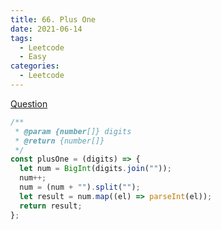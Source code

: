 ```yaml
---
title: 66. Plus One
date: 2021-06-14
tags:
  - Leetcode
  - Easy
categories:
  - Leetcode
---
```


[Question](https://leetcode.com/problems/plus-one/)

```js
/**
 * @param {number[]} digits
 * @return {number[]}
 */
const plusOne = (digits) => {
  let num = BigInt(digits.join(""));
  num++;
  num = (num + "").split("");
  let result = num.map((el) => parseInt(el));
  return result;
};
```
